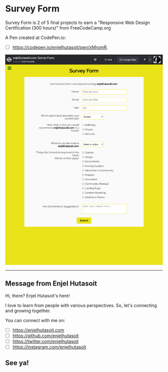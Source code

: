 # Survey Form
Survey Form is 2 of 5 final projects to earn a "Responsive Web Design Certification (300 hours)" from FreeCodeCamp.org

A Pen created at CodePen.io:
- [ ] https://codepen.io/enjelhutasoit/pen/xMromR.


![alt text](https://github.com/enjelhutasoit/survey-form/blob/master/codepen.io_enjelhutasoit_full_xMromR(iPad%20Pro).png)

------------------------------------------------------------------------------------------------
Message from Enjel Hutasoit
------------------------------------------------------------------------------------------------
Hi, there?
Enjel Hutasoit's here!

I love to learn from people with various perspectives.
So, let's connecting and growing together.

You can connect with me on:
- [ ] https://enjelhutasoit.com 
- [ ] https://github.com/enjelhutasoit
- [ ] https://twitter.com/enjelhutasoit 
- [ ] https://instagram.com/enjelhutasoit 

See ya!
------------------------------------------------------------------------------------------------
